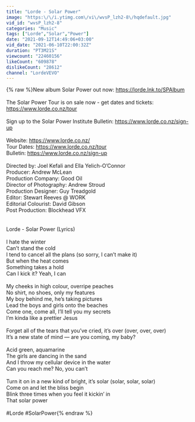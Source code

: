 ```yaml
---
title: "Lorde - Solar Power"
image: "https:\/\/i.ytimg.com\/vi\/wvsP_lzh2-8\/hqdefault.jpg"
vid_id: "wvsP_lzh2-8"
categories: "Music"
tags: ["Lorde","Solar","Power"]
date: "2021-09-12T14:49:06+03:00"
vid_date: "2021-06-10T22:00:32Z"
duration: "PT3M21S"
viewcount: "22460156"
likeCount: "609878"
dislikeCount: "28612"
channel: "LordeVEVO"
---
```

{% raw %}New album Solar Power out now: <a rel="nofollow" target="blank" href="https://lorde.lnk.to/SPAlbum">https://lorde.lnk.to/SPAlbum</a><br /><br />The Solar Power Tour is on sale now - get dates and tickets: <a rel="nofollow" target="blank" href="https://www.lorde.co.nz/tour">https://www.lorde.co.nz/tour</a> <br /><br />Sign up to the Solar Power Institute Bulletin: <a rel="nofollow" target="blank" href="https://www.lorde.co.nz/sign-up">https://www.lorde.co.nz/sign-up</a> <br /><br />Website: <a rel="nofollow" target="blank" href="https://www.lorde.co.nz/">https://www.lorde.co.nz/</a> <br />Tour Dates: <a rel="nofollow" target="blank" href="https://www.lorde.co.nz/tour">https://www.lorde.co.nz/tour</a> <br />Bulletin: <a rel="nofollow" target="blank" href="https://www.lorde.co.nz/sign-up">https://www.lorde.co.nz/sign-up</a><br /><br />Directed by: Joel Kefali and Ella Yelich-O’Connor <br />Producer: Andrew McLean <br />Production Company: Good Oil <br />Director of Photography: Andrew Stroud <br />Production Designer: Guy Treadgold <br />Editor: Stewart Reeves @ WORK <br />Editorial Colourist: David Gibson <br />Post Production: Blockhead VFX<br /><br /><br />Lorde - Solar Power (Lyrics)<br /><br />I hate the winter   <br />Can’t stand the cold   <br />I tend to cancel all the plans (so sorry, I can’t make it)   <br />But when the heat comes    <br />Something takes a hold   <br />Can I kick it? Yeah, I can  <br /> <br />My cheeks in high colour, overripe peaches   <br />No shirt, no shoes, only my features   <br />My boy behind me, he’s taking pictures   <br />Lead the boys and girls onto the beaches  <br />Come one, come all, I’ll tell you my secrets  <br />I’m kinda like a prettier Jesus   <br /> <br />Forget all of the tears that you’ve cried, it’s over (over, over, over)  <br />It’s a new state of mind — are you coming, my baby?  <br /> <br />Acid green, aquamarine   <br />The girls are dancing in the sand  <br />And I throw my cellular device in the water  <br />Can you reach me? No, you can’t  <br /> <br />Turn it on in a new kind of bright, it’s solar (solar, solar, solar) <br />Come on and let the bliss begin <br />Blink three times when you feel it kickin’ in  <br />That solar power<br /><br />#Lorde #SolarPower{% endraw %}
